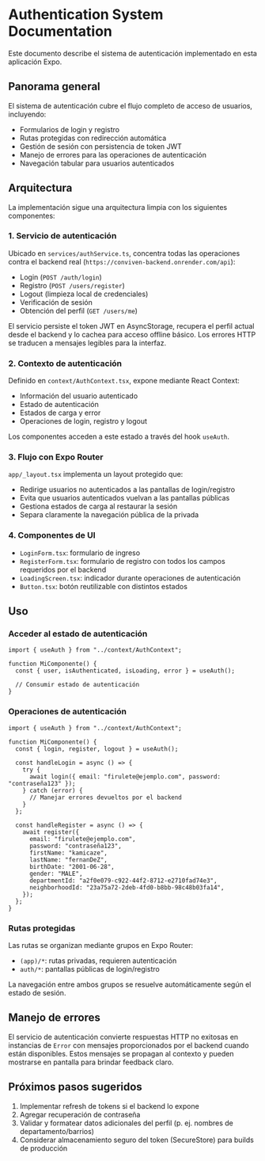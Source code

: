 # Authentication System Documentation

Este documento describe el sistema de autenticación implementado en esta aplicación Expo.

## Panorama general

El sistema de autenticación cubre el flujo completo de acceso de usuarios, incluyendo:

- Formularios de login y registro
- Rutas protegidas con redirección automática
- Gestión de sesión con persistencia de token JWT
- Manejo de errores para las operaciones de autenticación
- Navegación tabular para usuarios autenticados

## Arquitectura

La implementación sigue una arquitectura limpia con los siguientes componentes:

### 1. Servicio de autenticación

Ubicado en `services/authService.ts`, concentra todas las operaciones contra el backend real (`https://conviven-backend.onrender.com/api`):

- Login (`POST /auth/login`)
- Registro (`POST /users/register`)
- Logout (limpieza local de credenciales)
- Verificación de sesión
- Obtención del perfil (`GET /users/me`)

El servicio persiste el token JWT en AsyncStorage, recupera el perfil actual desde el backend y lo cachea para acceso offline básico. Los errores HTTP se traducen a mensajes legibles para la interfaz.

### 2. Contexto de autenticación

Definido en `context/AuthContext.tsx`, expone mediante React Context:

- Información del usuario autenticado
- Estado de autenticación
- Estados de carga y error
- Operaciones de login, registro y logout

Los componentes acceden a este estado a través del hook `useAuth`.

### 3. Flujo con Expo Router

`app/_layout.tsx` implementa un layout protegido que:

- Redirige usuarios no autenticados a las pantallas de login/registro
- Evita que usuarios autenticados vuelvan a las pantallas públicas
- Gestiona estados de carga al restaurar la sesión
- Separa claramente la navegación pública de la privada

### 4. Componentes de UI

- `LoginForm.tsx`: formulario de ingreso
- `RegisterForm.tsx`: formulario de registro con todos los campos requeridos por el backend
- `LoadingScreen.tsx`: indicador durante operaciones de autenticación
- `Button.tsx`: botón reutilizable con distintos estados

## Uso

### Acceder al estado de autenticación

```tsx
import { useAuth } from "../context/AuthContext";

function MiComponente() {
  const { user, isAuthenticated, isLoading, error } = useAuth();

  // Consumir estado de autenticación
}
```

### Operaciones de autenticación

```tsx
import { useAuth } from "../context/AuthContext";

function MiComponente() {
  const { login, register, logout } = useAuth();

  const handleLogin = async () => {
    try {
      await login({ email: "firulete@ejemplo.com", password: "contraseña123" });
    } catch (error) {
      // Manejar errores devueltos por el backend
    }
  };

  const handleRegister = async () => {
    await register({
      email: "firulete@ejemplo.com",
      password: "contraseña123",
      firstName: "kamicaze",
      lastName: "fernanDeZ",
      birthDate: "2001-06-28",
      gender: "MALE",
      departmentId: "a2f0e079-c922-44f2-8712-e2710fad74e3",
      neighborhoodId: "23a75a72-2deb-4fd0-b8bb-98c48b03fa14",
    });
  };
}
```

### Rutas protegidas

Las rutas se organizan mediante grupos en Expo Router:

- `(app)/*`: rutas privadas, requieren autenticación
- `auth/*`: pantallas públicas de login/registro

La navegación entre ambos grupos se resuelve automáticamente según el estado de sesión.

## Manejo de errores

El servicio de autenticación convierte respuestas HTTP no exitosas en instancias de `Error` con mensajes proporcionados por el backend cuando están disponibles. Estos mensajes se propagan al contexto y pueden mostrarse en pantalla para brindar feedback claro.

## Próximos pasos sugeridos

1. Implementar refresh de tokens si el backend lo expone
2. Agregar recuperación de contraseña
3. Validar y formatear datos adicionales del perfil (p. ej. nombres de departamento/barrios)
4. Considerar almacenamiento seguro del token (SecureStore) para builds de producción
